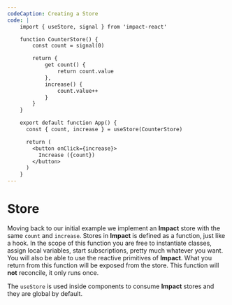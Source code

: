 ```yaml
---
codeCaption: Creating a Store
code: |
    import { useStore, signal } from 'impact-react'

    function CounterStore() {
        const count = signal(0)

        return {
            get count() {
                return count.value
            },
            increase() {
                count.value++
            }
        }
    }

    export default function App() {
      const { count, increase } = useStore(CounterStore)

      return (
        <button onClick={increase}>
          Increase ({count})
        </button>
      )
    }
---
```


# Store

Moving back to our initial example we implement an **Impact** store with the same `count` and `increase`.  Stores in **Impact** is defined as a function, just like a hook. In the scope of this function you are free to instantiate classes, assign local variables, start subscriptions, pretty much whatever you want. You will also be able to use the reactive primitives of **Impact**. What you return from this function will be exposed from the store. This function will **not** reconcile, it only runs once.

The `useStore` is used inside components to consume **Impact** stores and they are global by default.

<ClientOnly>
  <Playground />
</ClientOnly>
